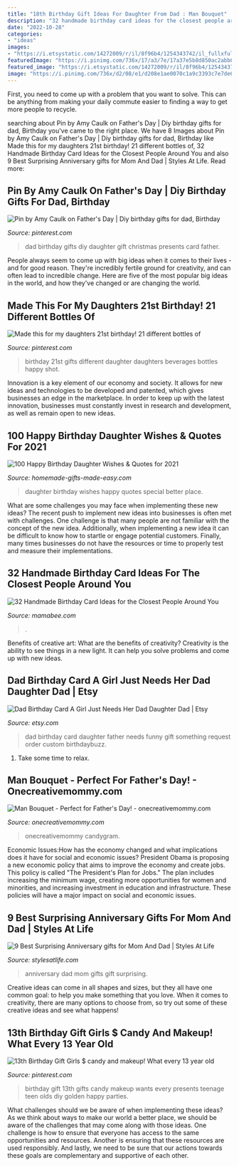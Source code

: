 ```yaml
---
title: "18th Birthday Gift Ideas For Daughter From Dad : Man Bouquet"
description: "32 handmade birthday card ideas for the closest people around you"
date: "2022-10-28"
categories:
- "ideas"
images:
- "https://i.etsystatic.com/14272009/r/il/8f96b4/1254343742/il_fullxfull.1254343742_njlx.jpg"
featuredImage: "https://i.pinimg.com/736x/17/a3/7e/17a37e5b8d850ac2abb6403911d0d3a8--th-birthday-birthday-bash.jpg"
featured_image: "https://i.etsystatic.com/14272009/r/il/8f96b4/1254343742/il_fullxfull.1254343742_njlx.jpg"
image: "https://i.pinimg.com/736x/d2/08/e1/d208e1ae0070c1a9c3393c7e7de6e2d6.jpg"
---
```



First, you need to come up with a problem that you want to solve. This can be anything from making your daily commute easier to finding a way to get more people to recycle.

	

		
searching about Pin by Amy Caulk on Father&#039;s Day | Diy birthday gifts for dad, Birthday you've came to the right place. We have 8 Images about Pin by Amy Caulk on Father&#039;s Day | Diy birthday gifts for dad, Birthday like Made this for my daughters 21st birthday! 21 different bottles of, 32 Handmade Birthday Card Ideas for the Closest People Around You and also 9 Best Surprising Anniversary gifts for Mom And Dad | Styles At Life. Read more:
		
    
## Pin By Amy Caulk On Father&#039;s Day | Diy Birthday Gifts For Dad, Birthday

<img loading=lazy src="https://i.pinimg.com/736x/d2/08/e1/d208e1ae0070c1a9c3393c7e7de6e2d6.jpg" onerror="this.onerror=null;this.src='https://tse2.mm.bing.net/th?id=OIP.bDDX6Zvy6H7DkgU6yD6JewHaK6&amp;pid=15.1';" alt="Pin by Amy Caulk on Father&#039;s Day | Diy birthday gifts for dad, Birthday">

_Source: pinterest.com_

>dad birthday gifts diy daughter gift christmas presents card father. 

	

People always seem to come up with big ideas when it comes to their lives - and for good reason. They're incredibly fertile ground for creativity, and can often lead to incredible change. Here are five of the most popular big ideas in the world, and how they've changed or are changing the world.

    
## Made This For My Daughters 21st Birthday! 21 Different Bottles Of

<img loading=lazy src="https://i.pinimg.com/originals/7e/45/2d/7e452d2bf3d6efac3644a391df84aa09.jpg" onerror="this.onerror=null;this.src='https://tse3.mm.bing.net/th?id=OIP.dkF6zGOZIOp2JW1QWc4LXQHaJ4&amp;pid=15.1';" alt="Made this for my daughters 21st birthday! 21 different bottles of">

_Source: pinterest.com_

>birthday 21st gifts different daughter daughters beverages bottles happy shot. 

	

Innovation is a key element of our economy and society. It allows for new ideas and technologies to be developed and patented, which gives businesses an edge in the marketplace. In order to keep up with the latest innovation, businesses must constantly invest in research and development, as well as remain open to new ideas.

    
## 100 Happy Birthday Daughter Wishes &amp; Quotes For 2021

<img loading=lazy src="https://www.homemade-gifts-made-easy.com/image-files/birthday-wishes-for-daughter-better-place-600x900.jpg" onerror="this.onerror=null;this.src='https://tse1.mm.bing.net/th?id=OIP.5TJ1BOhaLYnr48ET12Kv1QHaLH&amp;pid=15.1';" alt="100 Happy Birthday Daughter Wishes &amp; Quotes for 2021">

_Source: homemade-gifts-made-easy.com_

>daughter birthday wishes happy quotes special better place. 

	

What are some challenges you may face when implementing these new ideas?
The recent push to implement new ideas into businesses is often met with challenges. One challenge is that many people are not familiar with the concept of the new idea. Additionally, when implementing a new idea it can be difficult to know how to startle or engage potential customers. Finally, many times businesses do not have the resources or time to properly test and measure their implementations.

    
## 32 Handmade Birthday Card Ideas For The Closest People Around You

<img loading=lazy src="https://mamabee.com/wp-content/uploads/2016/10/Cute-Card-for-Grandma.jpg" onerror="this.onerror=null;this.src='https://tse4.mm.bing.net/th?id=OIP.boQibrElCZYPGRdn1LBAcwHaJ4&amp;pid=15.1';" alt="32 Handmade Birthday Card Ideas for the Closest People Around You">

_Source: mamabee.com_

>. 

	

Benefits of creative art: What are the benefits of creativity?
Creativity is the ability to see things in a new light. It can help you solve problems and come up with new ideas.

    
## Dad Birthday Card A Girl Just Needs Her Dad Daughter Dad | Etsy

<img loading=lazy src="https://i.etsystatic.com/14272009/r/il/8f96b4/1254343742/il_fullxfull.1254343742_njlx.jpg" onerror="this.onerror=null;this.src='https://tse1.mm.bing.net/th?id=OIP.ZdymUy1AslSEojw7kHno-wHaGM&amp;pid=15.1';" alt="Dad Birthday Card A Girl Just Needs Her Dad Daughter Dad | Etsy">

_Source: etsy.com_

>dad birthday card daughter father needs funny gift something request order custom birthdaybuzz. 

	

1. Take some time to relax.

    
## Man Bouquet - Perfect For Father&#039;s Day! - Onecreativemommy.com

<img loading=lazy src="https://onecreativemommy.com/wp-content/uploads/2014/02/birthday-candy-gram-1.jpg" onerror="this.onerror=null;this.src='https://tse3.mm.bing.net/th?id=OIP.GbFyqy3x2f0wHQY7xveb4wHaLE&amp;pid=15.1';" alt="Man Bouquet - Perfect for Father&#039;s Day! - onecreativemommy.com">

_Source: onecreativemommy.com_

>onecreativemommy candygram. 

	

Economic Issues:How has the economy changed and what implications does it have for social and economic issues?
President Obama is proposing a new economic policy that aims to improve the economy and create jobs. This policy is called "The President's Plan for Jobs." The plan includes increasing the minimum wage, creating more opportunities for women and minorities, and increasing investment in education and infrastructure. These policies will have a major impact on social and economic issues.

    
## 9 Best Surprising Anniversary Gifts For Mom And Dad | Styles At Life

<img loading=lazy src="https://img1.etsystatic.com/129/0/6199558/il_fullxfull.853099417_bejh.jpg" onerror="this.onerror=null;this.src='https://tse4.mm.bing.net/th?id=OIP.3tkwnxKETLWe0YNoZ1_kqAHaGe&amp;pid=15.1';" alt="9 Best Surprising Anniversary gifts for Mom And Dad | Styles At Life">

_Source: stylesatlife.com_

>anniversary dad mom gifts gift surprising. 

	

Creative ideas can come in all shapes and sizes, but they all have one common goal: to help you make something that you love. When it comes to creativity, there are many options to choose from, so try out some of these creative ideas and see what happens!

    
## 13th Birthday Gift Girls $ Candy And Makeup! What Every 13 Year Old

<img loading=lazy src="https://i.pinimg.com/736x/17/a3/7e/17a37e5b8d850ac2abb6403911d0d3a8--th-birthday-birthday-bash.jpg" onerror="this.onerror=null;this.src='https://tse4.mm.bing.net/th?id=OIP.s-hg9aQGdU7CYZosdjpEGgHaJ3&amp;pid=15.1';" alt="13th Birthday Gift Girls $ candy and makeup! What every 13 year old">

_Source: pinterest.com_

>birthday gift 13th gifts candy makeup wants every presents teenage teen olds diy golden happy parties. 

	

What challenges should we be aware of when implementing these ideas?
As we think about ways to make our world a better place, we should be aware of the challenges that may come along with those ideas. One challenge is how to ensure that everyone has access to the same opportunities and resources. Another is ensuring that these resources are used responsibly. And lastly, we need to be sure that our actions towards these goals are complementary and supportive of each other.

